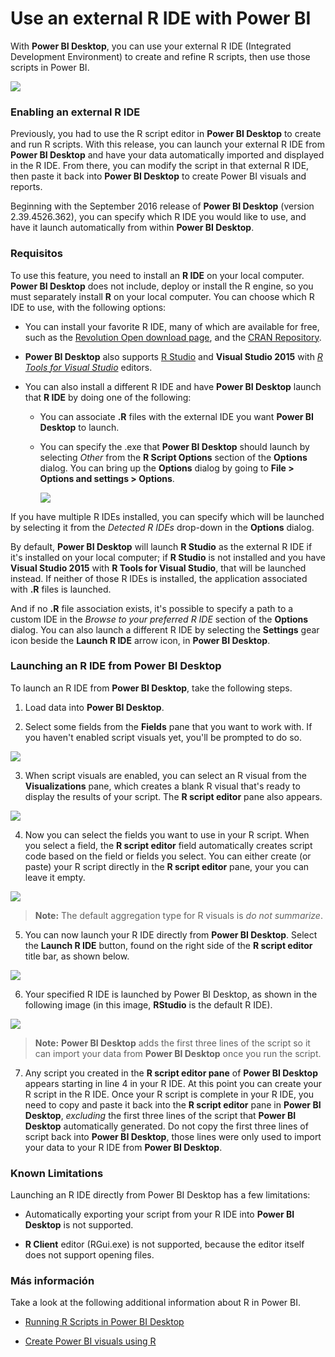 <properties
   pageTitle="Use an external R IDE with Power BI"
   description="You can launch and use an external IDE with Power BI"
   services="powerbi"
   documentationCenter=""
   authors="davidiseminger"
   manager="mblythe"
   backup=""
   editor=""
   tags=""
   qualityFocus="no"
   qualityDate=""/>

<tags
   ms.service="powerbi"
   ms.devlang="NA"
   ms.topic="article"
   ms.tgt_pltfrm="NA"
   ms.workload="powerbi"
   ms.date="09/15/2016"
   ms.author="davidi"/>

# Use an external R IDE with Power BI

With <bpt id="p1">**</bpt>Power BI Desktop<ept id="p1">**</ept>, you can use your external R IDE (Integrated Development Environment) to create and refine R scripts, then use those scripts in Power BI.

![](media/powerbi-desktop-r-ide/r-ide_1a.png)

### Enabling an external R IDE

Previously, you had to use the R script editor in <bpt id="p1">**</bpt>Power BI Desktop<ept id="p1">**</ept> to create and run R scripts. With this release, you can launch your external R IDE from <bpt id="p1">**</bpt>Power BI Desktop<ept id="p1">**</ept> and have your data automatically imported and displayed in the R IDE. From there, you can modify the script in that external R IDE, then paste it back into <bpt id="p1">**</bpt>Power BI Desktop<ept id="p1">**</ept> to create Power BI visuals and reports.

Beginning with the September 2016 release of <bpt id="p1">**</bpt>Power BI Desktop<ept id="p1">**</ept> (version 2.39.4526.362), you can specify which R IDE you would like to use, and have it launch automatically from within <bpt id="p2">**</bpt>Power BI Desktop<ept id="p2">**</ept>.

### Requisitos

To use this feature, you need to install an <bpt id="p1">**</bpt>R IDE<ept id="p1">**</ept> on your local computer. <bpt id="p1">**</bpt>Power BI Desktop<ept id="p1">**</ept> does not include, deploy or install the R engine, so you must separately install <bpt id="p2">**</bpt>R<ept id="p2">**</ept> on your local computer. You can choose which R IDE to use, with the following options:

-   You can install your favorite R IDE, many of which are available for free, such as the <bpt id="p1">[</bpt>Revolution Open download page<ept id="p1">](https://mran.revolutionanalytics.com/download/)</ept>, and the <bpt id="p2">[</bpt>CRAN Repository<ept id="p2">](https://cran.r-project.org/bin/windows/base/)</ept>.

-   <bpt id="p1">**</bpt>Power BI Desktop<ept id="p1">**</ept> also supports <bpt id="p2">[</bpt>R Studio<ept id="p2">](https://www.rstudio.com/)</ept> and <bpt id="p3">**</bpt>Visual Studio 2015<ept id="p3">**</ept> with <bpt id="p4">[</bpt><bpt id="p5">*</bpt>R Tools for Visual Studio<ept id="p5">*</ept><ept id="p4">](https://beta.visualstudio.com/vs/rtvs/)</ept> editors.

-   You can also install a different R IDE and have <bpt id="p1">**</bpt>Power BI Desktop<ept id="p1">**</ept> launch that <bpt id="p2">**</bpt>R IDE<ept id="p2">**</ept> by doing one of the following:
    -   You can associate <bpt id="p1">**</bpt>.R<ept id="p1">**</ept> files with the external IDE you want <bpt id="p2">**</bpt>Power BI Desktop<ept id="p2">**</ept> to launch.
    -   You can specify the .exe that <bpt id="p1">**</bpt>Power BI Desktop<ept id="p1">**</ept> should launch by selecting <bpt id="p2">*</bpt>Other<ept id="p2">*</ept> from the <bpt id="p3">**</bpt>R Script Options<ept id="p3">**</ept> section of the <bpt id="p4">**</bpt>Options<ept id="p4">**</ept> dialog. You can bring up the <bpt id="p1">**</bpt>Options<ept id="p1">**</ept> dialog by going to <bpt id="p2">**</bpt>File &gt; Options and settings &gt; Options<ept id="p2">**</ept>.

        ![](media/powerbi-desktop-r-ide/r-ide_1b.png)

If you have multiple R IDEs installed, you can specify which will be launched by selecting it from the <bpt id="p1">*</bpt>Detected R IDEs<ept id="p1">*</ept> drop-down in the <bpt id="p2">**</bpt>Options<ept id="p2">**</ept> dialog.

By default, <bpt id="p1">**</bpt>Power BI Desktop<ept id="p1">**</ept> will launch <bpt id="p2">**</bpt>R Studio<ept id="p2">**</ept> as the external R IDE if it's installed on your local computer; if <bpt id="p3">**</bpt>R Studio<ept id="p3">**</ept> is not installed and you have <bpt id="p4">**</bpt>Visual Studio 2015<ept id="p4">**</ept> with <bpt id="p5">**</bpt>R Tools for Visual Studio<ept id="p5">**</ept>, that will be launched instead. If neither of those R IDEs is installed, the application associated with <bpt id="p1">**</bpt>.R<ept id="p1">**</ept> files is launched.

And if no <bpt id="p1">**</bpt>.R<ept id="p1">**</ept> file association exists, it's possible to specify a path to a custom IDE in the <bpt id="p2">*</bpt>Browse to your preferred R IDE<ept id="p2">*</ept> section of the <bpt id="p3">**</bpt>Options<ept id="p3">**</ept> dialog. You can also launch a different R IDE by selecting the <bpt id="p1">**</bpt>Settings<ept id="p1">**</ept> gear icon beside the <bpt id="p2">**</bpt>Launch R IDE<ept id="p2">**</ept> arrow icon, in <bpt id="p3">**</bpt>Power BI Desktop<ept id="p3">**</ept>.

### Launching an R IDE from Power BI Desktop

To launch an R IDE from <bpt id="p1">**</bpt>Power BI Desktop<ept id="p1">**</ept>, take the following steps.

1.   Load data into <bpt id="p1">**</bpt>Power BI Desktop<ept id="p1">**</ept>.

2.   Select some fields from the <bpt id="p1">**</bpt>Fields<ept id="p1">**</ept> pane that you want to work with. If you haven't enabled script visuals yet, you'll be prompted to do so.

   ![](media/powerbi-desktop-r-ide/r-ide_3.png)

3.   When script visuals are enabled, you can select an R visual from the <bpt id="p1">**</bpt>Visualizations<ept id="p1">**</ept> pane, which creates a blank R visual that's ready to display the results of your script. The <bpt id="p1">**</bpt>R script editor<ept id="p1">**</ept> pane also appears.

   ![](media/powerbi-desktop-r-ide/r-ide_4.png)

4.   Now you can select the fields you want to use in your R script. When you select a field, the <bpt id="p1">**</bpt>R script editor<ept id="p1">**</ept> field automatically creates script code based on the field or fields you select. You can either create (or paste) your R script directly in the <bpt id="p1">**</bpt>R script editor<ept id="p1">**</ept> pane, your you can leave it empty.

   ![](media/powerbi-desktop-r-ide/r-ide_5.png)

   > <bpt id="p1">**</bpt>Note:<ept id="p1">**</ept> The default aggregation type for R visuals is <bpt id="p2">*</bpt>do not summarize<ept id="p2">*</ept>.

5.   You can now launch your R IDE directly from <bpt id="p1">**</bpt>Power BI Desktop<ept id="p1">**</ept>. Select the <bpt id="p1">**</bpt>Launch R IDE<ept id="p1">**</ept> button, found on the right side of the <bpt id="p2">**</bpt>R script editor<ept id="p2">**</ept> title bar, as shown below.

   ![](media/powerbi-desktop-r-ide/r-ide_6.png)

6.   Your specified R IDE is launched by Power BI Desktop, as shown in the following image (in this image, <bpt id="p1">**</bpt>RStudio<ept id="p1">**</ept> is the default R IDE).

   ![](media/powerbi-desktop-r-ide/r-ide_7.png)

   > <bpt id="p1">**</bpt>Note:<ept id="p1">**</ept> <bpt id="p2">**</bpt>Power BI Desktop<ept id="p2">**</ept> adds the first three lines of the script so it can import your data from <bpt id="p3">**</bpt>Power BI Desktop<ept id="p3">**</ept> once you run the script.

7.   Any script you created in the <bpt id="p1">**</bpt>R script editor pane<ept id="p1">**</ept> of <bpt id="p2">**</bpt>Power BI Desktop<ept id="p2">**</ept> appears starting in line 4 in your R IDE. At this point you can create your R script in the R IDE. Once your R script is complete in your R IDE, you need to copy and paste it back into the <bpt id="p1">**</bpt>R script editor<ept id="p1">**</ept> pane in <bpt id="p2">**</bpt>Power BI Desktop<ept id="p2">**</ept>, <bpt id="p3">*</bpt>excluding<ept id="p3">*</ept> the first three lines of the script that <bpt id="p4">**</bpt>Power BI Desktop<ept id="p4">**</ept> automatically generated. Do not copy the first three lines of script back into <bpt id="p1">**</bpt>Power BI Desktop<ept id="p1">**</ept>, those lines were only used to import your data to your R IDE from <bpt id="p2">**</bpt>Power BI Desktop<ept id="p2">**</ept>.


### Known Limitations

Launching an R IDE directly from Power BI Desktop has a few limitations:

-  Automatically exporting your script from your R IDE into <bpt id="p1">**</bpt>Power BI Desktop<ept id="p1">**</ept> is not supported.

-  <bpt id="p1">**</bpt>R Client<ept id="p1">**</ept> editor (RGui.exe) is not supported, because the editor itself does not support opening files.

### Más información

Take a look at the following additional information about R in Power BI.

-   [Running R Scripts in Power BI Desktop](powerbi-desktop-r-scripts.md)

-   [Create Power BI visuals using R](powerbi-desktop-r-visuals.md)
